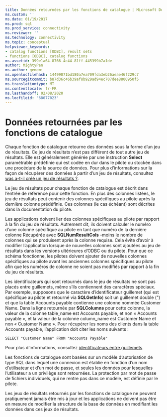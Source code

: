 ```yaml
---
title: Données retournées par les fonctions de catalogue | Microsoft Docs
ms.custom: ''
ms.date: 01/19/2017
ms.prod: sql
ms.prod_service: connectivity
ms.reviewer: ''
ms.technology: connectivity
ms.topic: conceptual
helpviewer_keywords:
- catalog functions [ODBC], result sets
- functions [ODBC], catalog functions
ms.assetid: 399e1a64-8766-4c44-81ff-445399b7a1de
author: MightyPen
ms.author: genemi
ms.openlocfilehash: 14499071bd180a7ea709fda3eb26aeae46f229c7
ms.sourcegitcommit: b87d36c46b39af8b929ad94ec707dee8800950f5
ms.translationtype: MT
ms.contentlocale: fr-FR
ms.lasthandoff: 02/08/2020
ms.locfileid: "68077023"
---
```

# <a name="data-returned-by-catalog-functions"></a>Données retournées par les fonctions de catalogue
Chaque fonction de catalogue retourne des données sous la forme d’un jeu de résultats. Ce jeu de résultats n’est pas différent de tout autre jeu de résultats. Elle est généralement générée par une instruction **Select** paramétrable prédéfinie qui est codée en dur dans le pilote ou stockée dans une procédure de la source de données. Pour plus d’informations sur la façon de récupérer des données à partir d’un jeu de résultats, consultez [was a-t-il créé un jeu de résultats ?](../../../odbc/reference/develop-app/was-a-result-set-created.md).  
  
 Le jeu de résultats pour chaque fonction de catalogue est décrit dans l’entrée de référence pour cette fonction. En plus des colonnes listées, le jeu de résultats peut contenir des colonnes spécifiques au pilote après la dernière colonne prédéfinie. Ces colonnes (le cas échéant) sont décrites dans la documentation du pilote.  
  
 Les applications doivent lier des colonnes spécifiques au pilote par rapport à la fin du jeu de résultats. Autrement dit, ils doivent calculer le numéro d’une colonne spécifique au pilote en tant que numéro de la dernière colonne Récupérée avec **SQLNumResultCols** -moins le nombre de colonnes qui se produisent après la colonne requise. Cela évite d’avoir à modifier l’application lorsque de nouvelles colonnes sont ajoutées au jeu de résultats dans les versions ultérieures d’ODBC ou du pilote. Pour que ce schéma fonctionne, les pilotes doivent ajouter de nouvelles colonnes spécifiques au pilote avant les anciennes colonnes spécifiques au pilote afin que les numéros de colonne ne soient pas modifiés par rapport à la fin du jeu de résultats.  
  
 Les identificateurs qui sont retournés dans le jeu de résultats ne sont pas placés entre guillemets, même s’ils contiennent des caractères spéciaux. Par exemple, supposons que le caractère d’identificateur guillemet (qui est spécifique au pilote et retourné via **SQLGetInfo**) soit un guillemet double (") et que la table Accounts payable contienne une colonne nommée Customer Name. Dans la ligne retournée par **SQLColumns** pour cette colonne, la valeur de la colonne table_name est Accounts payable, et non « Accounts payable », et la valeur de la colonne column_name est Customer Name et non « Customer Name ». Pour récupérer les noms des clients dans la table Accounts payable, l’application doit citer les noms suivants :  
  
```  
SELECT "Customer Name" FROM "Accounts Payable"  
```  
  
 Pour plus d’informations, consultez [identificateurs entre guillemets](../../../odbc/reference/develop-app/quoted-identifiers.md).  
  
 Les fonctions de catalogue sont basées sur un modèle d’autorisation de type SQL dans lequel une connexion est établie en fonction d’un nom d’utilisateur et d’un mot de passe, et seules les données pour lesquelles l’utilisateur a un privilège sont retournées. La protection par mot de passe de fichiers individuels, qui ne rentre pas dans ce modèle, est définie par le pilote.  
  
 Les jeux de résultats retournés par les fonctions de catalogue ne peuvent pratiquement jamais être mis à jour et les applications ne doivent pas être en mesure de modifier la structure de la base de données en modifiant les données dans ces jeux de résultats.
